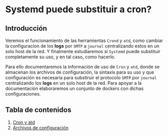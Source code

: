 # Systemd puede substituir a cron?

## Introducción

Veremos el funcionamiento de las herramientas `Crond` y `atd`, como
cambiar la configuracion de los **logs** por `SMTP` a `journal` 
centralizando estos en un solo host de la red. Y finalmente estudiaremos
si `Systemd` puede substituir completamente su uso, y en tal caso, como 
hacerlo.

Para ello documentaremos la información de uso de `Cron` y `atd`, donde
se almacenan los archivos de configuración, la sintaxis para su uso y
que configuración es necesaria para substiruir el protocolo `SMTP` por 
`journal` centralizando los **logs** en un solo host de la red. Para 
apoyar a la documentación elaboraremos un conjunto de dockers con dichas
configuraciones. 

## Tabla de contenidos

1. [Cron y atd](https://github.com/Ivan-Madero/proyecto-final/blob/master/borrador.md#cron-y-atd)
1. [Archivos de configuración](https://github.com/Ivan-Madero/proyecto-final/blob/master/borrador.md#archivos-de-configuración)
